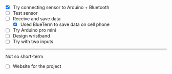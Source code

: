 - [X] Try connecting sensor to Arduino + Bluetooth
- [ ] Test sensor
- [ ] Receive and save data
  - [X] Used BlueTerm to save data on cell phone
- [ ] Try Arduino pro mini
- [ ] Design wristband
- [ ] Try with two inputs

---
Not so short-term
- [ ] Website for the project
